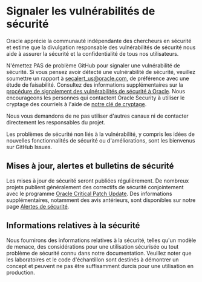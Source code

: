 # Signaler les vulnérabilités de sécurité

Oracle apprécie la communauté indépendante des chercheurs en sécurité et estime que la divulgation responsable des vulnérabilités de sécurité nous aide à assurer la sécurité et la confidentialité de tous nos utilisateurs.

N'émettez PAS de problème GitHub pour signaler une vulnérabilité de sécurité. Si vous pensez avoir détecté une vulnérabilité de sécurité, veuillez soumettre un rapport à [secalert\_us@oracle.com](mailto:secalert_us@oracle.com), de préférence avec une étude de faisabilité. Consultez des informations supplémentaires sur la [procédure de signalement des vulnérabilités de sécurité à Oracle](https://www.oracle.com/corporate/security-practices/assurance/vulnerability/reporting.html). Nous encourageons les personnes qui contactent Oracle Security à utiliser le cryptage des courriels à l'aide de [notre clé de cryptage](https://www.oracle.com/security-alerts/encryptionkey.html).

Nous vous demandons de ne pas utiliser d'autres canaux ni de contacter directement les responsables du projet.

Les problèmes de sécurité non liés à la vulnérabilité, y compris les idées de nouvelles fonctionnalités de sécurité ou d'améliorations, sont les bienvenus sur GitHub Issues.

## Mises à jour, alertes et bulletins de sécurité

Les mises à jour de sécurité seront publiées régulièrement. De nombreux projets publient généralement des correctifs de sécurité conjointement avec le programme [Oracle Critical Patch Update](https://www.oracle.com/security-alerts/encryptionkey.html). Des informations supplémentaires, notamment des avis antérieurs, sont disponibles sur notre page [Alertes de sécurité](https://www.oracle.com/security-alerts/).

## Informations relatives à la sécurité

Nous fournirons des informations relatives à la sécurité, telles qu'un modèle de menace, des considérations pour une utilisation sécurisée ou tout problème de sécurité connu dans notre documentation. Veuillez noter que les laboratoires et le code d'échantillon sont destinés à démontrer un concept et peuvent ne pas être suffisamment durcis pour une utilisation en production.